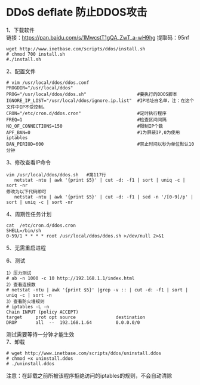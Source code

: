 DDoS deflate 防止DDOS攻击
=========================
1、下载软件  
链接：https://pan.baidu.com/s/1MwcstT1gQA_ZwT_a-wH9hg 提取码：95nf  
```
wget http://www.inetbase.com/scripts/ddos/install.sh
# chmod 700 install.sh
#./install.sh
```  
2、配置文件  
```
# vim /usr/local/ddos/ddos.conf 
PROGDIR="/usr/local/ddos"
PROG="/usr/local/ddos/ddos.sh"                   #要执行的DDOS脚本
IGNORE_IP_LIST="/usr/local/ddos/ignore.ip.list"  #IP地址白名单，注：在这个文件中IP不受控制。
CRON="/etc/cron.d/ddos.cron"                     #定时执行程序
FREQ=1                                           #检查区间间隔
NO_OF_CONNECTIONS=150                            #限制IP个数
APF_BAN=0                                        #1为屏蔽IP,0为使用iptables
BAN_PERIOD=600                                   #禁止时间以秒为单位默认10分钟
```  
3、修改查看IP命令 
```
vim /usr/local/ddos/ddos.sh   #第117行
   netstat -ntu | awk '{print $5}' | cut -d: -f1 | sort | uniq -c | sort -nr
修改为以下代码即可
   netstat -ntu | awk '{print $5}' | cut -d: -f1 | sed -n '/[0-9]/p' | sort | uniq -c | sort -nr
```  
4、周期性任务计划  
```
cat  /etc/cron.d/ddos.cron 
SHELL=/bin/sh
0-59/1 * * * * root /usr/local/ddos/ddos.sh >/dev/null 2>&1
```  
5、无需重启进程  

6、测试  
```
1）压力测试
# ab -n 1000 -c 10 http://192.168.1.1/index.html
2）查看连接数
# netstat -ntu | awk '{print $5}' |grep -v :: | cut -d: -f1 | sort | uniq -c | sort -n
3）查看防火墙规则
# iptables -L -n
Chain INPUT (policy ACCEPT)
target     prot opt source               destination         
DROP       all  --  192.168.1.64         0.0.0.0/0 
```  
测试需要等待一分钟才能生效  
7、卸载  
```
# wget http://www.inetbase.com/scripts/ddos/uninstall.ddos
# chmod +x uninstall.ddos 
# ./uninstall.ddos
```  
注意：在卸载之前所被该程序拒绝访问的iptables的规则，不会自动清除  

 

